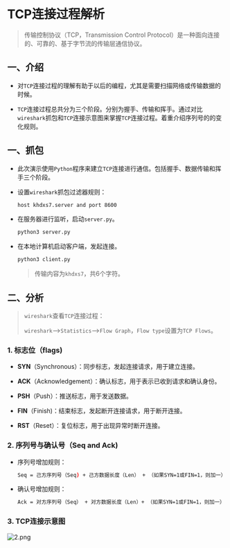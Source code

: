 # TCP连接过程解析

> 传输控制协议（TCP，Transmission Control Protocol）是一种面向连接的、可靠的、基于字节流的传输层通信协议。

## 一、介绍

- 对`TCP`连接过程的理解有助于以后的编程，尤其是需要扫描网络或传输数据的时候。

- `TCP`连接过程总共分为三个阶段。分别为握手、传输和挥手。通过对比`wireshark`抓包和`TCP`连接示意图来掌握`TCP`连接过程。着重介绍序列号的的变化规则。

## 一、抓包

- 此次演示使用`Python`程序来建立`TCP`连接进行通信。包括握手、数据传输和挥手三个阶段。

- 设置`wireshark`抓包过滤器规则：
  
  ```bash
  host khdxs7.server and port 8600
  ```

- 在服务器进行监听，启动`server.py`。
  
  ```bash
  python3 server.py
  ```

- 在本地计算机启动客户端，发起连接。
  
  ```bash
  python3 client.py
  ```
  
  > 传输内容为`khdxs7`，共6个字符。

## 二、分析

> `wireshark`查看`TCP`连接过程：
> 
> `wireshark`-->`Statistics`-->`Flow Graph`，`Flow type`设置为`TCP Flows`。

### 1. 标志位（flags)

- **SYN**（Synchronous）：同步标志，发起连接请求，用于建立连接。

- **ACK**（Acknowledgement）：确认标志，用于表示已收到请求和确认身份。

- **PSH**（Push）：推送标志，用于发送数据。

- **FIN**（Finish)：结束标志，发起断开连接请求，用于断开连接。

- **RST**（Reset）：复位标志，用于出现异常时断开连接。

### 2. 序列号与确认号（Seq and Ack)

- 序列号增加规则：
  
  ```bash
  Seq = 己方序列号（Seq) + 己方数据长度（Len） + （如果SYN=1或FIN=1，则加一）
  ```

- 确认号增加规则：
  
  ```bash
  Ack = 对方序列号（Seq） + 对方数据长度（Len）+ （如果SYN=1或FIN=1，则加一）
  ```

### 3. TCP连接示意图

![2.png](/media/kali/个人文件/BACK_UP_ROSEBUD7/biilbili_Videos/TCP连接过程解析/流程图/tcp连接流程图.png)
